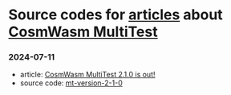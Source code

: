 # Source codes for [articles](https://depta.medium.com) about [CosmWasm MultiTest](https://crates.io/crates/cw-multi-test)

### 2024-07-11
- article: [CosmWasm MultiTest 2.1.0 is out!](https://medium.com/cosmwasm/cosmwasm-multitest-2-1-0-is-out-6f079cf9b9b7)
- source code: [mt-version-2-1-0](./mt-version-2-1-0)
